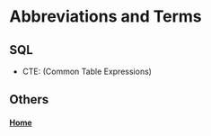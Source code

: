 # Abbreviations and Terms

## SQL

- CTE: (Common Table Expressions) 

## Others

#### [Home](https://fjulien.github.io/My-book)
